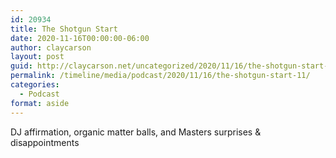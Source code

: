 ```yaml
---
id: 20934
title: The Shotgun Start
date: 2020-11-16T00:00:00-06:00
author: claycarson
layout: post
guid: http://claycarson.net/uncategorized/2020/11/16/the-shotgun-start-11/
permalink: /timeline/media/podcast/2020/11/16/the-shotgun-start-11/
categories:
  - Podcast
format: aside
---
```

<div class="media-details">DJ affirmation, organic matter balls, and Masters surprises & disappointments</div>

<div class="media-creator"></div>

<div class="media-rating"></div>